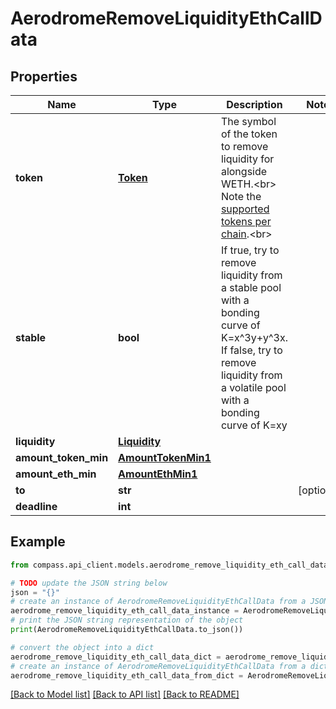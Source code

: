 # AerodromeRemoveLiquidityEthCallData


## Properties

Name | Type | Description | Notes
------------ | ------------- | ------------- | -------------
**token** | [**Token**](Token.md) | The symbol of the token to remove liquidity for alongside WETH.&lt;br&gt; Note the [supported tokens per chain](/#/#token-table).&lt;br&gt; | 
**stable** | **bool** | If true, try to remove liquidity from a stable pool with a bonding curve of K&#x3D;x^3y+y^3x. If false, try to remove liquidity from a volatile pool with a bonding curve of K&#x3D;xy | 
**liquidity** | [**Liquidity**](Liquidity.md) |  | 
**amount_token_min** | [**AmountTokenMin1**](AmountTokenMin1.md) |  | 
**amount_eth_min** | [**AmountEthMin1**](AmountEthMin1.md) |  | 
**to** | **str** |  | [optional] 
**deadline** | **int** |  | 

## Example

```python
from compass.api_client.models.aerodrome_remove_liquidity_eth_call_data import AerodromeRemoveLiquidityEthCallData

# TODO update the JSON string below
json = "{}"
# create an instance of AerodromeRemoveLiquidityEthCallData from a JSON string
aerodrome_remove_liquidity_eth_call_data_instance = AerodromeRemoveLiquidityEthCallData.from_json(json)
# print the JSON string representation of the object
print(AerodromeRemoveLiquidityEthCallData.to_json())

# convert the object into a dict
aerodrome_remove_liquidity_eth_call_data_dict = aerodrome_remove_liquidity_eth_call_data_instance.to_dict()
# create an instance of AerodromeRemoveLiquidityEthCallData from a dict
aerodrome_remove_liquidity_eth_call_data_from_dict = AerodromeRemoveLiquidityEthCallData.from_dict(aerodrome_remove_liquidity_eth_call_data_dict)
```
[[Back to Model list]](../README.md#documentation-for-models) [[Back to API list]](../README.md#documentation-for-api-endpoints) [[Back to README]](../README.md)


